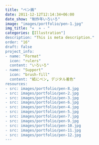 ```yaml
---
title: "ペン画"
date: 2011-12-12T12:14:34+06:00
date_show: "制作年いろいろ"
image: "images/portfolio/pen-1.jpg"
img_title: "«  » - "
categories: [Illustration"]
description: "This is meta description."
order: "16"
draft: false
project_info:
- name: "Format"
  icon: "rulers"
  content: "いろいろ"
- name: "Support"
  icon: "brush-fill"
  content: "紙にペン, デジタル着色"
resources:
- src: images/portfolio/pen-8.jpg
- src: images/portfolio/pen-2.jpg
- src: images/portfolio/pen-3.jpg
- src: images/portfolio/pen-6.jpg
- src: images/portfolio/pen-4.jpg
- src: images/portfolio/pen-5.jpg
- src: images/portfolio/pen-7.jpg
- src: images/portfolio/pen-9.jpg
- src: images/portfolio/pen-10.jpg
- src: images/portfolio/pen-11.jpg
- src: images/portfolio/pen-12.jpg
---
```

